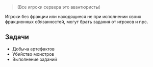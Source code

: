 >(Все игроки сервера это авантюристы)

Игроки без фракции или находящиеся не при исполнении своих фракционных обязанностей, могут брать задания от игроков и npc. 
## Задачи
- Добыча артефактов
- Убийство монстров
- Выполнение заданий